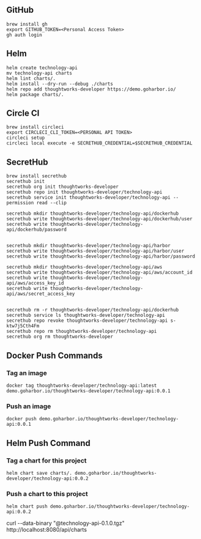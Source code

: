## GitHub

```
brew install gh
export GITHUB_TOKEN=<Personal Access Token>
gh auth login
```

## Helm

```
helm create technology-api
mv technology-api charts
helm lint charts/.
helm install --dry-run --debug ./charts
helm repo add thoughtworks-developer https://demo.goharbor.io/
helm package charts/.
```

## Circle CI

```
brew install circleci
export CIRCLECI_CLI_TOKEN=<PERSONAL API TOKEN>
circleci setup
circleci local execute -e SECRETHUB_CREDENTIAL=$SECRETHUB_CREDENTIAL
```

## SecretHub

```
brew install secrethub
secrethub init
secrethub org init thoughtworks-developer
secrethub repo init thoughtworks-developer/technology-api
secrethub service init thoughtworks-developer/technology-api --permission read --clip

secrethub mkdir thoughtworks-developer/technology-api/dockerhub
secrethub write thoughtworks-developer/technology-api/dockerhub/user
secrethub write thoughtworks-developer/technology-api/dockerhub/password


secrethub mkdir thoughtworks-developer/technology-api/harbor
secrethub write thoughtworks-developer/technology-api/harbor/user
secrethub write thoughtworks-developer/technology-api/harbor/password

secrethub mkdir thoughtworks-developer/technology-api/aws
secrethub write thoughtworks-developer/technology-api/aws/account_id
secrethub write thoughtworks-developer/technology-api/aws/access_key_id
secrethub write thoughtworks-developer/technology-api/aws/secret_access_key


```

```
secrethub rm -r thoughtworks-developer/technology-api/dockerhub
secrethub service ls thoughtworks-developer/technology-api
secrethub repo revoke thoughtworks-developer/technology-api s-ktw7j5Cth4Fm
secrethub repo rm thoughtworks-developer/technology-api
secrethub org rm thoughtworks-developer
```

## Docker Push Commands

### Tag an image

```
docker tag thoughtworks-developer/technology-api:latest demo.goharbor.io/thoughtworks-developer/technology-api:0.0.1
```

### Push an image

```
docker push demo.goharbor.io/thoughtworks-developer/technology-api:0.0.1
```


## Helm Push Command

### Tag a chart for this project

```
helm chart save charts/. demo.goharbor.io/thoughtworks-developer/technology-api:0.0.2
```

### Push a chart to this project

```
helm chart push demo.goharbor.io/thoughtworks-developer/technology-api:0.0.2
```

curl --data-binary "@technology-api-0.1.0.tgz" http://localhost:8080/api/charts